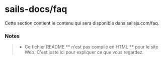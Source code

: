 # sails-docs/faq

Cette section contient le contenu qui sera disponible dans sailsjs.com/faq.

### Notes
> - Ce fichier README ** n'est pas compilé en HTML ** pour le site Web. C'est juste ici pour expliquer ce que vous regardez.
